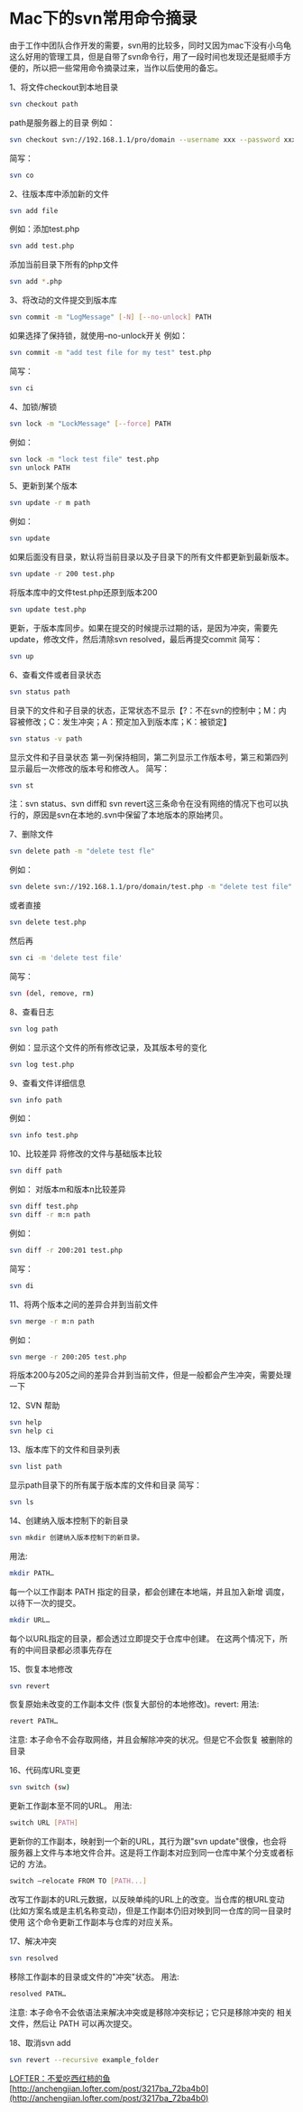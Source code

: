 # Mac下的svn常用命令摘录

由于工作中团队合作开发的需要，svn用的比较多，同时又因为mac下没有小乌龟这么好用的管理工具，但是自带了svn命令行，用了一段时间也发现还是挺顺手方便的，所以把一些常用命令摘录过来，当作以后使用的备忘。

1、将文件checkout到本地目录
```bash
svn checkout path
```
path是服务器上的目录
例如：
```bash
svn checkout svn://192.168.1.1/pro/domain --username xxx --password xxx
```
简写：
```bash
svn co 
```

2、往版本库中添加新的文件
```bash
svn add file
```
例如：添加test.php
```bash
svn add test.php
```
添加当前目录下所有的php文件
```bash
svn add *.php
```

3、将改动的文件提交到版本库
```bash
svn commit -m "LogMessage" [-N] [--no-unlock] PATH
```
如果选择了保持锁，就使用–no-unlock开关
例如：
```bash
svn commit -m "add test file for my test" test.php
```
简写：
```bash
svn ci 
```

4、加锁/解锁
```bash
svn lock -m "LockMessage" [--force] PATH
```
例如：
```bash
svn lock -m "lock test file" test.php
svn unlock PATH 
```

5、更新到某个版本
```bash
svn update -r m path
```
例如：
```bash
svn update
```
如果后面没有目录，默认将当前目录以及子目录下的所有文件都更新到最新版本。
```bash
svn update -r 200 test.php
```
将版本库中的文件test.php还原到版本200
```bash
svn update test.php
```
更新，于版本库同步。如果在提交的时候提示过期的话，是因为冲突，需要先update，修改文件，然后清除svn resolved，最后再提交commit
简写：
```bash
svn up 
```

6、查看文件或者目录状态
```bash
svn status path
```
目录下的文件和子目录的状态，正常状态不显示【?：不在svn的控制中；M：内容被修改；C：发生冲突；A：预定加入到版本库；K：被锁定】
```bash
svn status -v path 
```
显示文件和子目录状态
第一列保持相同，第二列显示工作版本号，第三和第四列显示最后一次修改的版本号和修改人。
简写：
```bash
svn st
```
注：svn status、svn diff和 svn revert这三条命令在没有网络的情况下也可以执行的，原因是svn在本地的.svn中保留了本地版本的原始拷贝。

7、删除文件
```bash
svn delete path -m "delete test fle"
```
例如：
```bash
svn delete svn://192.168.1.1/pro/domain/test.php -m "delete test file"
```
或者直接
```bash
svn delete test.php
```
然后再
```bash
svn ci -m 'delete test file'
```
简写：
```bash
svn (del, remove, rm) 
```

8、查看日志
```bash
svn log path
```
例如：显示这个文件的所有修改记录，及其版本号的变化 
```bash
svn log test.php
```

9、查看文件详细信息
```bash
svn info path
```
例如：
```bash
svn info test.php 
```

10、比较差异
将修改的文件与基础版本比较
```bash
svn diff path
```
例如： 对版本m和版本n比较差异
```bash
svn diff test.php
svn diff -r m:n path
```
例如：
```bash
svn diff -r 200:201 test.php
```
简写：
```bash
svn di 
```

11、将两个版本之间的差异合并到当前文件
```bash
svn merge -r m:n path
```
例如：
```bash
svn merge -r 200:205 test.php
```
将版本200与205之间的差异合并到当前文件，但是一般都会产生冲突，需要处理一下

12、SVN 帮助 
```bash
svn help
svn help ci 
```

13、版本库下的文件和目录列表
```bash
svn list path
```
显示path目录下的所有属于版本库的文件和目录
简写：
```bash
svn ls 
```

14、创建纳入版本控制下的新目录
```bash
svn mkdir 创建纳入版本控制下的新目录。
```
用法:
```bash
mkdir PATH…
```
每一个以工作副本 PATH 指定的目录，都会创建在本地端，并且加入新增
调度，以待下一次的提交。
```bash
mkdir URL…
```
每个以URL指定的目录，都会透过立即提交于仓库中创建。
在这两个情况下，所有的中间目录都必须事先存在 

15、恢复本地修改
```bash
svn revert 
```
恢复原始未改变的工作副本文件 (恢复大部份的本地修改)。revert:
用法: 
```bash
revert PATH…
```
注意: 本子命令不会存取网络，并且会解除冲突的状况。但是它不会恢复
被删除的目录 

16、代码库URL变更
```bash
svn switch (sw)
```
更新工作副本至不同的URL。
用法: 
```bash
switch URL [PATH]
```
更新你的工作副本，映射到一个新的URL，其行为跟"svn update"很像，也会将
服务器上文件与本地文件合并。这是将工作副本对应到同一仓库中某个分支或者标记的
方法。
```bash
switch –relocate FROM TO [PATH...]
```
改写工作副本的URL元数据，以反映单纯的URL上的改变。当仓库的根URL变动
(比如方案名或是主机名称变动)，但是工作副本仍旧对映到同一仓库的同一目录时使用
这个命令更新工作副本与仓库的对应关系。 

17、解决冲突
```bash
svn resolved
```
移除工作副本的目录或文件的"冲突"状态。
用法: 
```bash
resolved PATH…
```
注意: 本子命令不会依语法来解决冲突或是移除冲突标记；它只是移除冲突的
相关文件，然后让 PATH 可以再次提交。 

18、取消svn add
```bash
svn revert --recursive example_folder
```

[LOFTER：不爱吃西红柿的鱼](http://anchengjian.lofter.com)   [http://anchengjian.lofter.com/post/3217ba_72ba4b0](http://anchengjian.lofter.com/post/3217ba_72ba4b0)